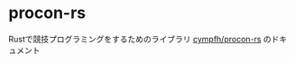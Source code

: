 # procon-rs

Rustで競技プログラミングをするためのライブラリ
[cympfh/procon-rs](https://github.com/cympfh/procon-rs)
のドキュメント
